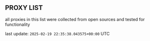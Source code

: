 ## PROXY LIST

all proxies in this list were collected from open sources and tested for functionality

last update: `2025-02-19 22:35:38.043575+00:00` UTC